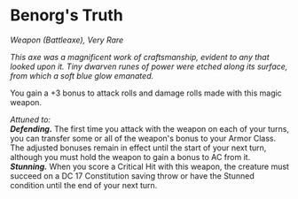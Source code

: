 # Benorg's Truth
*Weapon (Battleaxe), Very Rare*

*This axe was a magnificent work of craftsmanship, evident to any that looked upon it. Tiny dwarven runes of power were etched along its surface, from which a soft blue glow emanated.*

You gain a +3 bonus to attack rolls and damage rolls made with this magic weapon.  

*Attuned to:*  
***Defending.*** The first time you attack with the weapon on each of your turns, you can transfer some or all of the weapon's bonus to your Armor Class. The adjusted bonuses remain in effect until the start of your next turn, although you must hold the weapon to gain a bonus to AC from it.  
***Stunning.*** When you score a Critical Hit with this weapon, the creature must succeed on a DC 17 Constitution saving throw or have the Stunned condition until the end of your next turn.